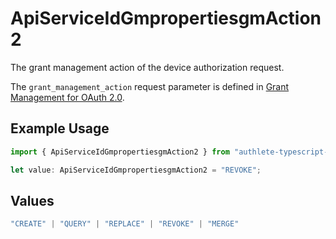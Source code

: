 # ApiServiceIdGmpropertiesgmAction2

The grant management action of the device authorization request.

The `grant_management_action` request parameter is defined in
[Grant Management for OAuth 2.0](https://openid.net/specs/fapi-grant-management.html).


## Example Usage

```typescript
import { ApiServiceIdGmpropertiesgmAction2 } from "authlete-typescript-sdk/models";

let value: ApiServiceIdGmpropertiesgmAction2 = "REVOKE";
```

## Values

```typescript
"CREATE" | "QUERY" | "REPLACE" | "REVOKE" | "MERGE"
```